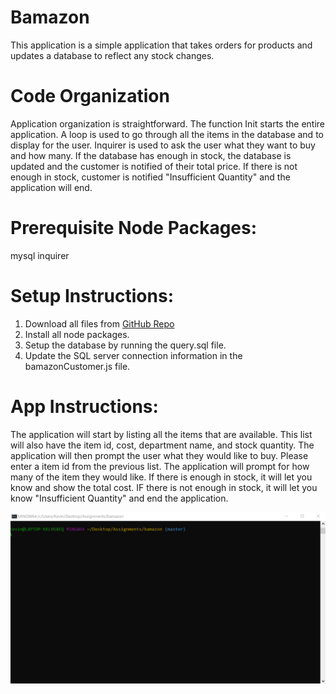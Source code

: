 # Bamazon
This application is a simple application that takes orders for products and updates a database to reflect any stock changes.

# Code Organization
Application organization is straightforward. The function Init starts the entire application. A loop is used to go through all the items in the database and to display for the user. Inquirer is used to ask the user what they want to buy and how many. If the database has enough in stock, the database is updated and the customer is notified of their total price. If there is not enough in stock, customer is notified "Insufficient Quantity" and the application will end.

# Prerequisite Node Packages:
mysql
inquirer

# Setup Instructions:
1. Download all files from [GitHub Repo](https://github.com/KevinJoun/bamazon)
2. Install all node packages.
3. Setup the database by running the query.sql file.
4. Update the SQL server connection information in the bamazonCustomer.js file.

# App Instructions:
The application will start by listing all the items that are available. This list will also have the item id, cost, department name, and stock quantity. The application will then prompt the user what they would like to buy. Please enter a item id from the previous list.
The application will prompt for how many of the item they would like.
If there is enough in stock, it will let you know and show the total cost.
IF there is not enough in stock, it will let you know "Insufficient Quantity" and end the application.

![GitHub Logo](program-gif.gif)